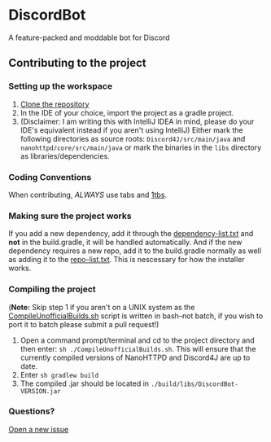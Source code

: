 # DiscordBot
A feature-packed and moddable bot for Discord

## Contributing to the project

### Setting up the workspace

1. [Clone the repository](https://help.github.com/articles/cloning-a-repository/)
2. In the IDE of your choice, import the project as a gradle project.
3. (Disclaimer: I am writing this with IntelliJ IDEA in mind, please do your IDE's equivalent instead if you aren't using IntelliJ) Either mark the following directories as source roots: `Discord4J/src/main/java` and `nanohttpd/core/src/main/java` or mark the binaries in the `libs` directory as libraries/dependencies.

### Coding Conventions

When contributing, *ALWAYS* use tabs and [1tbs](https://en.wikipedia.org/wiki/Indent_style#Variant:_1TBS).

### Making sure the project works

If you add a new dependency, add it through the [dependency-list.txt](https://github.com/austinv11/DiscordBot/blob/master/dependency-list.txt) and **not** in the build.gradle, it will be handled automatically. And if the new dependency requires a new repo, add it to the build.gradle normally as well as adding it to the [repo-list.txt](https://github.com/austinv11/DiscordBot/blob/master/repo-list.txt). This is nescessary for how the installer works.

### Compiling the project

(**Note:** Skip step 1 if you aren't on a UNIX system as the [CompileUnofficialBuilds.sh](https://github.com/austinv11/DiscordBot/blob/master/CompileUnofficialBuilds.sh) script is written in bash–not batch, if you wish to port it to batch please submit a pull request!)

1. Open a command prompt/terminal and cd to the project directory and then enter: `sh ./CompileUnofficialBuilds.sh`. This will ensure that the currently compiled versions of NanoHTTPD and Discord4J are up to date.
2. Enter `sh gradlew build`
3. The compiled .jar should be located in `./build/libs/DiscordBot-VERSION.jar`

### Questions?

[Open a new issue](https://github.com/austinv11/DiscordBot/issues/new)
